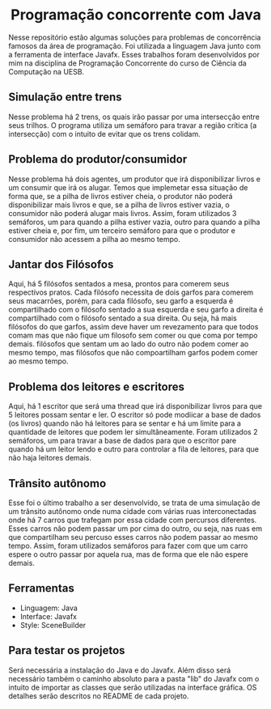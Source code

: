 <div align="center">
  <h1 align="center">Programação concorrente com Java</h1>
</div>

Nesse repositório estão algumas soluções para problemas de concorrência famosos da área de programação. Foi utilizada a linguagem Java junto com a ferramenta de interface Javafx. Esses trabalhos foram desenvolvidos por mim na disciplina de Programação Concorrente do curso de Ciência da Computação na UESB.

## Simulação entre trens
Nesse problema há 2 trens, os quais irão passar por uma intersecção entre seus trilhos. O programa utiliza um semáforo para travar a região crítica (a intersecção) com o intuito de evitar que os trens colidam.
<img></img>

## Problema do produtor/consumidor
Nesse problema há dois agentes, um produtor que irá disponibilizar livros e um consumir que irá os alugar. Temos que implemetar essa situação de forma que, se a pilha de livros estiver cheia, o produtor não poderá disponibilizar mais livros e que, se a pilha de livros estiver vazia, o consumidor não poderá alugar mais livros. Assim, foram utilizados 3 semáforos, um para quando a pilha estiver vazia, outro para quando a pilha estiver cheia e, por fim, um terceiro semáforo para que o produtor e consumidor não acessem a pilha ao mesmo tempo.
<img></img>

## Jantar dos Filósofos
Aqui, há 5 filósofos sentados a mesa, prontos para comerem seus respectivos pratos. Cada filósofo necessita de dois garfos para comerem seus macarrões, porém, para cada filósofo, seu garfo a esquerda é compartilhado com o filósofo sentado a sua esquerda e seu garfo a direita é compartilhado com o filósofo sentado a sua direita. Ou seja, há mais filósofos do que garfos, assim deve haver um revezamento para que todos comam mas que não fique um filosofo sem comer ou que coma por tempo demais. filósofos que sentam um ao lado do outro não podem comer ao mesmo tempo, mas filósofos que não compoartilham garfos podem comer ao mesmo tempo.
<img></img>

## Problema dos leitores e escritores
Aqui, há 1 escritor que será uma thread que irá disponibilizar livros para que 5 leitores possam sentar e ler. O escritor só pode modiicar a base de dados (os livros) quando não há leitores para se sentar e há um limite para a quantidade de leitores que podem ler simultâneamente. Foram utilizados 2 semáforos, um para travar a base de dados para que o escritor pare quando há um leitor lendo e outro para controlar a fila de leitores, para que não haja leitores demais. 
<img></img>

## Trânsito autônomo
Esse foi o último trabalho a ser desenvolvido, se trata de uma simulação de um trânsito autônomo onde numa cidade com várias ruas interconectadas onde há 7 carros que trafegam por essa cidade com percursos diferentes. Esses carros não podem passar um por cima do outro, ou seja, nas ruas em que compartilham seu percuso esses carros não podem passar ao mesmo tempo. Assim, foram utilizados semáforos para fazer com que um carro espere o outro passar por aquela rua, mas de forma que ele não espere demais.
<img></img>

## Ferramentas
- Linguagem: Java
- Interface: Javafx
- Style: SceneBuilder

## Para testar os projetos
Será necessária a instalação do Java e do Javafx. Além disso será necessário também o caminho absoluto para a pasta "lib" do Javafx com o intuito de importar as classes que serão utilizadas na interface gráfica. OS detalhes serão descritos no README de cada projeto.

